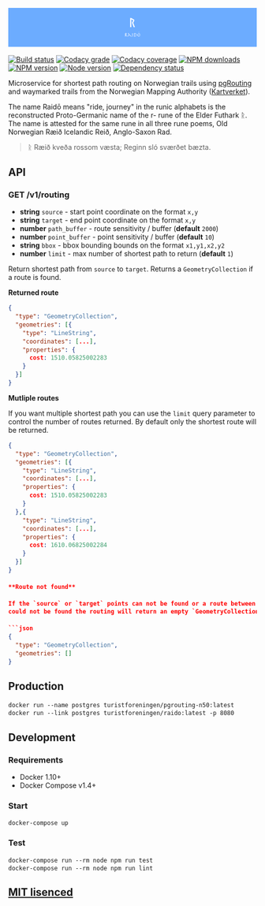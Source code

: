 ![Raidō](https://raw.githubusercontent.com/Turistforeningen/Raido/master/assets/raido.png "Raidō")

[![Build status](https://app.wercker.com/status/2ba1a86eacf6eb53f2efb58507f5de74/s "wercker status")](https://app.wercker.com/project/bykey/2ba1a86eacf6eb53f2efb58507f5de74)
[![Codacy grade](https://img.shields.io/codacy/grade/c1cc2fb578a44622b1712f65163bb1c5.svg "Codacy grade")](https://www.codacy.com/app/starefossen/Raido)
[![Codacy coverage](https://img.shields.io/codacy/coverage/c1cc2fb578a44622b1712f65163bb1c5.svg "Codacy coverage")](https://www.codacy.com/app/starefossen/Raido)
[![NPM downloads](https://img.shields.io/npm/dm/raido.svg "NPM downloads")](https://www.npmjs.com/package/raido)
[![NPM version](https://img.shields.io/npm/v/raido.svg "NPM version")](https://www.npmjs.com/package/raido)
[![Node version](https://img.shields.io/node/v/raido.svg "Node version")](https://www.npmjs.com/package/raido)
[![Dependency status](https://img.shields.io/david/Turistforeningen/Raido.svg "Dependency status")](https://david-dm.org/Turistforeningen/Raido)

Microservice for shortest path routing on Norwegian trails using
[pgRouting](https://github.com/Starefossen/docker-pgrouting) and waymarked
trails from the Norwegian Mapping Authority
([Kartverket](http://www.kartverket.no/en/Maps--Nautical-Charts/)).

The name Raidō means "ride, journey" in the runic alphabets is the reconstructed
Proto-Germanic name of the r- rune of the Elder Futhark ᚱ. The name is attested
for the same rune in all three rune poems, Old Norwegian Ræið Icelandic Reið,
Anglo-Saxon Rad.

> ᚱ Ræið kveða rossom væsta;
> Reginn sló sværðet bæzta.

## API

### GET /v1/routing

* **string** `source` - start point coordinate on the format `x,y`
* **string** `target` - end point coordinate on the format `x,y`
* **number** `path_buffer` - route sensitivity / buffer (**default** `2000`)
* **number** `point_buffer` - point sensitivity / buffer (**default** `10`)
* **string** `bbox` - bbox bounding bounds on the format `x1,y1,x2,y2`
* **number** `limit` - max number of shortest path to return (**default** `1`)

Return shortest path from `source` to `target`. Returns a `GeometryCollection`
if a route is found.

**Returned route**

```json
{
  "type": "GeometryCollection",
  "geometries": [{
    "type": "LineString",
    "coordinates": [...],
    "properties": {
      cost: 1510.05825002283
    }
  }]
}
```

**Mutliple routes**

If you want multiple shortest path you can use the `limit` query parameter to
control the number of routes returned. By default only the shortest route will
be returned.

```json
{
  "type": "GeometryCollection",
  "geometries": [{
    "type": "LineString",
    "coordinates": [...],
    "properties": {
      cost: 1510.05825002283
    }
  },{
    "type": "LineString",
    "coordinates": [...],
    "properties": {
      cost: 1610.06825002284
    }
  }]
}

**Route not found**

If the `source` or `target` points can not be found or a route between them
could not be found the routing will return an empty `GeometryCollection`.

```json
{
  "type": "GeometryCollection",
  "geometries": []
}
```

## Production

```
docker run --name postgres turistforeningen/pgrouting-n50:latest
docker run --link postgres turistforeningen/raido:latest -p 8080
```

## Development

### Requirements

* Docker 1.10+
* Docker Compose v1.4+

### Start

```
docker-compose up
```

### Test

```
docker-compose run --rm node npm run test
docker-compose run --rm node npm run lint
```


## [MIT lisenced](https://github.com/Turistforeningen/Raido/blob/master/LICENSE)
